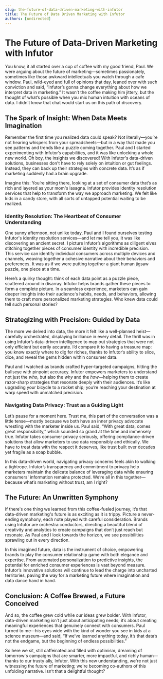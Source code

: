 ```yaml
---
slug: the-future-of-data-driven-marketing-with-infutor
title: The Future of Data Driven Marketing with Infutor
authors: [undirected]
---
```



# The Future of Data-Driven Marketing with Infutor

You know, it all started over a cup of coffee with my good friend, Paul. We were arguing about the future of marketing—sometimes passionately, sometimes like those awkward intellectuals you watch through a cafe window. Paul, wild-eyed and full of opinions that day, leaned over with such conviction and said, “Infutor’s gonna change everything about how we interpret data in marketing.” It wasn’t the coffee making him jittery, but the thought of what’s possible when you mix human intuition with oceans of data. I didn’t know that chat would start us on this path of discovery.

## The Spark of Insight: When Data Meets Imagination

Remember the first time you realized data could speak? Not literally—you’re not hearing whispers from your spreadsheets—but in a way that made you see patterns and trends like a puzzle coming together. Paul and I started experimenting with Infutor’s capabilities, and it was like unlocking a whole new world. Oh boy, the insights we discovered! With Infutor's data-driven solutions, businesses don't have to rely solely on intuition or gut feelings. Instead, they can back up their strategies with concrete data. It’s as if marketing suddenly had a brain upgrade.

Imagine this: You’re sitting there, looking at a set of consumer data that’s as rich and layered as your mom's lasagna. Infutor provides identity resolution services that help to transform the way we approach marketing. We felt like kids in a candy store, with all sorts of untapped potential waiting to be realized.

### Identity Resolution: The Heartbeat of Consumer Understanding

One sunny afternoon, not unlike today, Paul and I found ourselves testing Infutor's identity resolution services—and let me tell you, it was like discovering an ancient secret. I picture Infutor’s algorithms as diligent elves stitching together pieces of consumer identity with incredible precision. This service can identify individual consumers across multiple devices and channels, weaving together a cohesive narrative about their behaviors and preferences. It was as if we were putting together a giant human jigsaw puzzle, one piece at a time. 

Here’s a quirky thought: think of each data point as a puzzle piece, scattered around in disarray. Infutor helps brands gather these pieces to form a complete picture. In a seamless experience, marketers can gain deeper insights into their audience's habits, needs, and behaviors, allowing them to craft more personalized marketing strategies. Who knew data could tell such personal stories?

## Strategizing with Precision: Guided by Data

The more we delved into data, the more it felt like a well-planned heist—carefully orchestrated, displaying brilliance in every detail. The thrill was in using Infutor’s data-driven intelligence to map out strategies that were not only efficient but eerily accurate. I’d compare it to having a treasure map: you know exactly where to dig for riches, thanks to Infutor’s ability to slice, dice, and reveal the gems hidden within consumer data. 

Paul and I watched as brands crafted hyper-targeted campaigns, hitting the bullseye with pinpoint accuracy. Infutor empowers marketers to understand not just the *who*, but also the *why* and the *how*—helping them to create razor-sharp strategies that resonate deeply with their audiences. It’s like upgrading your bicycle to a rocket ship; you’re reaching your destination at warp speed with unmatched precision.

### Navigating Data Privacy: Trust as a Guiding Light

Let’s pause for a moment here. Trust me, this part of the conversation was a little tense—mostly because we both have an inner privacy advocate wrestling with the marketer inside us. Paul said, “With great data, comes great responsibility,” which sounded so grand at the time and immensely true. Infutor takes consumer privacy seriously, offering compliance-driven solutions that allow marketers to use data responsibly and ethically. We have to treat data with the respect it deserves, like trust built over decades yet fragile as a soap bubble. 

In this data-driven world, navigating privacy concerns feels akin to walking a tightrope. Infutor’s transparency and commitment to privacy help marketers maintain the delicate balance of leveraging data while ensuring consumers' information remains protected. We’re all in this together—because what’s marketing without trust, am I right?

## The Future: An Unwritten Symphony

If there's one thing we learned from this coffee-fueled journey, it’s that data-driven marketing's future is as exciting as it is trippy. Picture a never-ending symphony, each note played with careful consideration. Brands using Infutor are orchestra conductors, directing a beautiful blend of creativity and analytics to create campaigns that don’t just reach but resonate. As Paul and I look towards the horizon, we see possibilities sprawling out in every direction.

In this imagined future, data is the instrument of choice, empowering brands to play the consumer relationship game with both elegance and expertise. From automated personalization to predictive insights, the potential for enriched consumer experiences is vast beyond measure. Infutor’s innovative solutions will continue to lead the charge into uncharted territories, paving the way for a marketing future where imagination and data dance hand in hand.

## Conclusion: A Coffee Brewed, a Future Conceived

And so, the coffee grew cold while our ideas grew bolder. With Infutor, data-driven marketing isn’t just about anticipating needs; it’s about creating meaningful experiences that genuinely connect with consumers. Paul turned to me—his eyes wide with the kind of wonder you see in kids at a science museum—and said, “If we’ve learned anything today, it’s that data’s not the endgame, but the beginning of endless possibilities.”

So here we sit, still caffeinated and filled with optimism, dreaming of tomorrow's campaigns that are smarter, more impactful, and richly human—thanks to our trusty ally, Infutor. With this new understanding, we're not just witnessing the future of marketing; we're becoming co-authors of this unfolding narrative. Isn’t that a delightful thought?